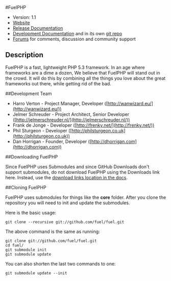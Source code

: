 #FuelPHP

* Version: 1.1
* [Website](http://fuelphp.com/)
* [Release Documentation](http://docs.fuelphp.com)
* [Development Documentation](http://fueldevdocs.exite.eu) and in its own [git repo](https://github.com/fuel/docs)
* [Forums](http://fuelphp.com/forums) for comments, discussion and community support

## Description

FuelPHP is a fast, lightweight PHP 5.3 framework. In an age where frameworks are a dime a dozen, We believe that FuelPHP will stand out in the crowd.  It will do this by combining all the things you love about the great frameworks out there, while getting rid of the bad.

##Development Team

* Harro Verton - Project Manager, Developer ([http://wanwizard.eu/](http://wanwizard.eu/))
* Jelmer Schreuder - Project Architect, Senior Developer ([http://jelmerschreuder.nl/](http://jelmerschreuder.nl/))
* Frank de Jonge - Developer ([http://frenky.net/](http://frenky.net/))
* Phil Sturgeon - Developer ([http://philsturgeon.co.uk](http://philsturgeon.co.uk))
* Dan Horrigan - Founder, Developer ([http://dhorrigan.com](http://dhorrigan.com))

##Downloading FuelPHP

Since FuelPHP uses Submodules and since GitHub Downloads don't support submodules, do not download FuelPHP using the Downloads link here. Instead, use the [download links location in the docs](http://docs.fuelphp.com/installation/download.html).

##Cloning FuelPHP

FuelPHP uses submodules for things like the **core** folder.  After you clone the repository you will need to init and update the submodules.

Here is the basic usage:

    git clone --recursive git://github.com/fuel/fuel.git

The above command is the same as running:

    git clone git://github.com/fuel/fuel.git
    cd fuel/
    git submodule init
    git submodule update

You can also shorten the last two commands to one:

    git submodule update --init
